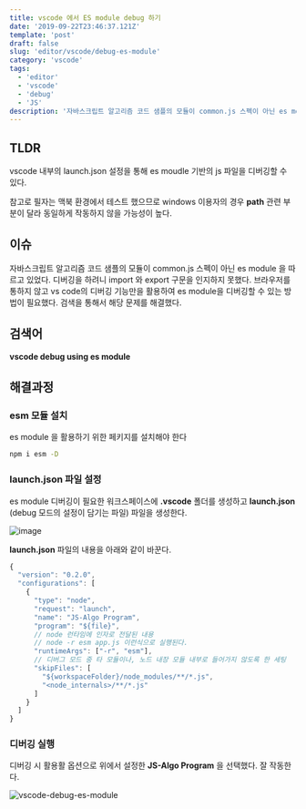 ```yaml
---
title: vscode 에서 ES module debug 하기
date: '2019-09-22T23:46:37.121Z'
template: 'post'
draft: false
slug: 'editor/vscode/debug-es-module'
category: 'vscode'
tags:
  - 'editor'
  - 'vscode'
  - 'debug'
  - 'JS'
description: '자바스크립트 알고리즘 코드 샘플의 모듈이 common.js 스펙이 아닌 es module 을 따르고 있었다. 디버깅을 하려니 import 와 export 구문을 인지하지 못했다. 브라우저를 통하지 않고 vs code의 디버깅 기능만을 활용하여 es module을 디버깅할 수 있는 방법이 필요했다. 검색을 통해서 해당 문제를 해결했다.'
---
```


## TLDR

vscode 내부의 launch.json 설정을 통해 es moudle 기반의 js 파일을 디버깅할 수 있다.  

참고로 필자는 맥북 환경에서 테스트 했으므로 windows 이용자의 경우 **path** 관련 부분이 달라 동일하게 작동하지 않을 가능성이 높다. 

## 이슈

자바스크립트 알고리즘 코드 샘플의 모듈이 common.js 스펙이 아닌 es module 을 따르고 있었다. 디버깅을 하려니 import 와 export 구문을 인지하지 못했다. 브라우저를 통하지 않고 vs code의 디버깅 기능만을 활용하여 es module을 디버깅할 수 있는 방법이 필요했다. 검색을 통해서 해당 문제를 해결했다.

## 검색어

**vscode debug using es module**

## 해결과정 

### esm 모듈 설치

es module 을 활용하기 위한 페키지를 설치해야 한다

```bash
npm i esm -D 
```

### launch.json 파일 설정 

es module 디버깅이 필요한 워크스페이스에 **.vscode** 폴더를 생성하고 **launch.json** (debug 모드의 설정이 담기는 파일) 파일을 생성한다.

![image](https://user-images.githubusercontent.com/35516239/65383166-2769aa00-dd4c-11e9-9811-f03aba7425c6.png)

**launch.json** 파일의 내용을 아래와 같이 바꾼다.

```js
{
  "version": "0.2.0",
  "configurations": [
    {
      "type": "node",
      "request": "launch",
      "name": "JS-Algo Program",
      "program": "${file}",
      // node 런타임에 인자로 전달된 내용
      // node -r esm app.js 이런식으로 실행된다.
      "runtimeArgs": ["-r", "esm"],
      // 디버그 모드 중 타 모듈이나, 노드 내장 모듈 내부로 들어가지 않도록 한 세팅
      "skipFiles": [
        "${workspaceFolder}/node_modules/**/*.js",
        "<node_internals>/**/*.js"
      ]
    }
  ]
}

```

### 디버깅 실행 

디버깅 시 활용활 옵션으로 위에서 설정한 **JS-Algo Program** 을 선택했다.  잘 작동한다. 

![vscode-debug-es-module](https://user-images.githubusercontent.com/35516239/65383208-c5f60b00-dd4c-11e9-8ba3-7ba88e294002.png)